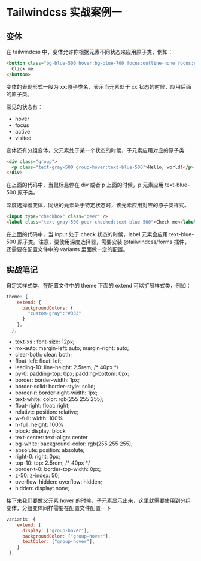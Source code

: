 # Tailwindcss 实战案例一



## 变体

在 tailwindcss 中，变体允许你根据元素不同状态来应用原子类，例如：

```html
<button class="bg-blue-500 hover:bg-blue-700 focus:outline-none focus:ring-2 focus:ring-blue-200">
  Click me
</button>
```

变体的表现形式一般为 xx:原子类名，表示当元素处于 xx 状态的时候，应用后面的原子类。

常见的状态有：

- hover
- focus
- active
- visited

变体还有分组变体，父元素处于某一个状态的时候，子元素应用对应的原子类：

```html
<div class="group">
  <p class="text-gray-500 group-hover:text-blue-500">Hello, world!</p>
</div>
```

在上面的代码中，当鼠标悬停在 div 或者 p 上面的时候，p 元素应用 text-blue-500 原子类。

深度选择器变体，同级的元素处于特定状态时，该元素应用对应的原子类样式。

```html
<input type="checkbox" class="peer" />
<label class="text-gray-500 peer-checked:text-blue-500">Check me</label>
```

在上面的代码中，当 input 处于 check 状态的时候，label 元素会应用 text-blue-500 原子类。注意，要使用深度选择器，需要安装 @tailwindcss/forms 插件，还需要在配置文件中的 variants 里面做一定的配置。



## 实战笔记

自定义样式类，在配置文件中的 theme 下面的 extend 可以扩展样式类，例如：

```js
theme: {
    extend: {
      backgroundColors: {
        "custom-gray":"#333"
      }
    },
  },
```

- text-xs : font-size: 12px;
- mx-auto: margin-left: auto; margin-right: auto;
- clear-both:  clear: both;
- float-left: float: left;
- leading-10: line-height: 2.5rem; /* 40px */
- py-0: padding-top: 0px; padding-bottom: 0px;
- border: border-width: 1px;
- border-solid: border-style: solid;
- border-r: border-right-width: 1px;
- text-white: color: rgb(255 255 255);
- float-right: float: right;
- relative: position: relative;
- w-full: width: 100%
- h-full: height: 100%
- block: display: block
- text-center: text-align: center
- bg-white: background-color: rgb(255 255 255);
- absolute: position: absolute;
- right-0: right: 0px;
- top-10: top: 2.5rem; /* 40px */
- border-t-0: border-top-width: 0px;
- z-50: z-index: 50;
- overflow-hidden: overflow: hidden;
- hidden: display: none;

接下来我们要做父元素 hover 的时候，子元素显示出来，这里就需要使用到分组变体，分组变体同样需要在配置文件配置一下

```js
variants: {
    extend: {
      display: ["group-hover"],
      backgroundColor: ["group-hover"],
      textColor: ["group-hover"],
    }
 },
```
















